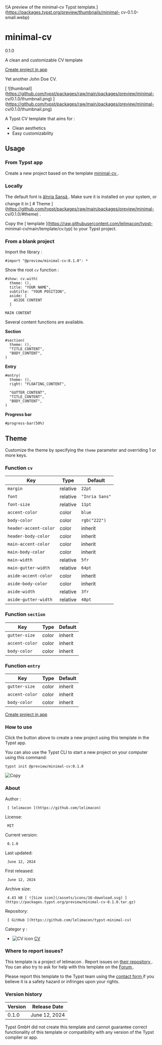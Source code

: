 ![A preview of the minimal-cv Typst
template.](https://packages.typst.org/preview/thumbnails/minimal-
cv-0.1.0-small.webp)

#  minimal-cv

0.1.0

A clean and customizable CV template

[ Create project in app ](/app?template=minimal-cv&version=0.1.0)

Yet another John Doe CV.

[
![thumbnail](https://github.com/typst/packages/raw/main/packages/preview/minimal-
cv/0.1.0/thumbnail.png)
](https://github.com/typst/packages/raw/main/packages/preview/minimal-
cv/0.1.0/thumbnail.png)

A Typst CV template that aims for :

  * Clean aesthetics 
  * Easy customizability 

##  Usage

###  From Typst app

Create a new project based on the template [ minimal-cv
](https://typst.app/universe/package/minimal-cv) .

###  Locally

The default font is [ âInria Sansâ
](https://fonts.google.com/specimen/Inria+Sans) . Make sure it is installed on
your system, or change it in [ # Theme
](https://github.com/typst/packages/raw/main/packages/preview/minimal-
cv/0.1.0/#theme) .

Copy the [ template ](https://raw.githubusercontent.com/lelimacon/typst-
minimal-cv/main/template/cv.typ) to your Typst project.

###  From a blank project

Import the library :

    
    
    #import "@preview/minimal-cv:0.1.0": *
    

Show the root ` cv ` function :

    
    
    #show: cv.with(
      theme: (),
      title: "YOUR NAME",
      subtitle: "YOUR POSITION",
      aside: [
        ASIDE CONTENT
      ]
    
    MAIN CONTENT
    

Several content functions are available.

**Section**

    
    
    #section(
      theme: (),
      "TITLE_CONTENT",
      "BODY_CONTENT",
    )
    

**Entry**

    
    
    #entry(
      theme: (),
      right: "FLOATING_CONTENT",
    
      "GUTTER_CONTENT",
      "TITLE_CONTENT",
      "BODY_CONTENT",
    )
    

**Progress bar**

    
    
    #progress-bar(50%)
    

##  Theme

Customize the theme by specifying the ` theme ` parameter and overriding 1 or
more keys.

###  Function ` cv `

Key  |  Type  |  Default   
---|---|---  
` margin ` |  relative  |  ` 22pt `  
` font ` |  relative  |  ` "Inria Sans" `  
` font-size ` |  relative  |  ` 11pt `  
` accent-color ` |  color  |  ` blue `  
` body-color ` |  color  |  ` rgb("222") `  
` header-accent-color ` |  color  |  inherit   
` header-body-color ` |  color  |  inherit   
` main-accent-color ` |  color  |  inherit   
` main-body-color ` |  color  |  inherit   
` main-width ` |  relative  |  ` 5fr `  
` main-gutter-width ` |  relative  |  ` 64pt `  
` aside-accent-color ` |  color  |  inherit   
` aside-body-color ` |  color  |  inherit   
` aside-width ` |  relative  |  ` 3fr `  
` aside-gutter-width ` |  relative  |  ` 48pt `  
  
###  Function ` section `

Key  |  Type  |  Default   
---|---|---  
` gutter-size ` |  color  |  inherit   
` accent-color ` |  color  |  inherit   
` body-color ` |  color  |  inherit   
  
###  Function ` entry `

Key  |  Type  |  Default   
---|---|---  
` gutter-size ` |  color  |  inherit   
` accent-color ` |  color  |  inherit   
` body-color ` |  color  |  inherit   
[ Create project in app ](/app?template=minimal-cv&version=0.1.0)

###  How to use

Click the button above to create a new project using this template in the
Typst app.

You can also use the Typst CLI to start a new project on your computer using
this command:

    
    
    typst init @preview/minimal-cv:0.1.0

![Copy](/assets/icons/16-copy.svg)

###  About

Author  :

     [ lelimacon ](https://github.com/lelimacon)
License:

     MIT 
Current version:

     0.1.0 
Last updated:

     June 12, 2024 
First released:

     June 12, 2024 
Archive size:

     4.43 kB [ ![Size icon](/assets/icons/16-download.svg) ](https://packages.typst.org/preview/minimal-cv-0.1.0.tar.gz)
Repository:

     [ GitHub ](https://github.com/lelimacon/typst-minimal-cv)
Categor  y  :

    

  * ![CV icon](/assets/icons/16-user.svg) [ CV ](https://typst.app/universe/search/?category=cv)

###  Where to report issues?

This  template  is a project of  lelimacon  .  Report issues on  [ their
repository ](https://github.com/lelimacon/typst-minimal-cv) .  You can also
try to ask for help with this  template  on the  [ Forum
](https://forum.typst.app) .

Please report this  template  to the Typst team using the  [ contact form
](https://typst.app/contact) if you believe it is a safety hazard or infringes
upon your rights.

###  Version history

Version  |  Release Date   
---|---  
0.1.0  |  June 12, 2024   
  
Typst GmbH did not create this  template  and cannot guarantee correct
functionality of this  template  or compatibility with any version of the
Typst compiler or app.

